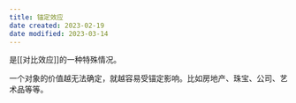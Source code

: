 ```yaml
---
title: 锚定效应
date created: 2023-02-19
date modified: 2023-03-14
---
```


是[[对比效应]]的一种特殊情况。

一个对象的价值越无法确定，就越容易受锚定影响。比如房地产、珠宝、公司、艺术品等等。
